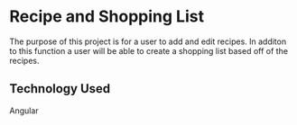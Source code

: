 # Recipe and Shopping List

The purpose of this project is for a user to add and edit recipes. In additon to this function a user will be able to create a shopping list based off of the recipes. 

## Technology Used

Angular

